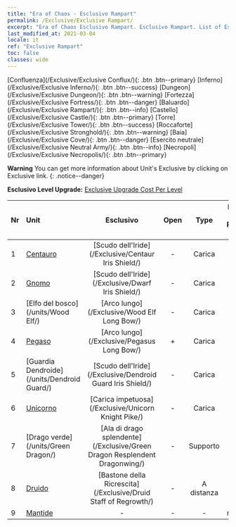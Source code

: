 ```yaml
---
title: "Era of Chaos - Esclusivo Rampart"
permalink: /Exclusive/Exclusive Rampart/
excerpt: "Era of Chaos Esclusivo Rampart. Esclusivo Rampart. List of Esclusivo Rampart in Era of Chaos"
last_modified_at: 2021-03-04
locale: it
ref: "Exclusive Rampart"
toc: false
classes: wide
---
```

 [Confluenza](/Exclusive/Exclusive Conflux/){: .btn .btn--primary} [Inferno](/Exclusive/Exclusive Inferno/){: .btn .btn--success} [Dungeon](/Exclusive/Exclusive Dungeon/){: .btn .btn--warning} [Fortezza](/Exclusive/Exclusive Fortress/){: .btn .btn--danger} [Baluardo](/Exclusive/Exclusive Rampart/){: .btn .btn--info} [Castello](/Exclusive/Exclusive Castle/){: .btn .btn--primary} [Torre](/Exclusive/Exclusive Tower/){: .btn .btn--success} [Roccaforte](/Exclusive/Exclusive Stronghold/){: .btn .btn--warning} [Baia](/Exclusive/Exclusive Cove/){: .btn .btn--danger} [Esercito neutrale](/Exclusive/Exclusive Neutral Army/){: .btn .btn--info} [Necropoli](/Exclusive/Exclusive Necropolis/){: .btn .btn--primary} 

**Warning** You can get more information about Unit's Exclusive by clicking on Exclusive link. 
{: .notice--danger}

 **Esclusivo Level Upgrade:** [Exclusive Upgrade Cost Per Level](/Exclusive/ExclusiveUpgradeCostPerLevel/)

  | Nr |         Unit        | Esclusivo | Open  |    Type   |  Item to Rank UP      |  Skin   |
  |:---|:--------------------|:-------------:|:-----:|:---------:|:---------------------:|:-------:|
  | 1  | [Centauro](/units/Centaur/) | [Scudo dell'Iride](/Exclusive/Centaur Iris Shield/) | - | Carica | - | - |
  | 2  | [Gnomo](/units/Dwarf/) | [Scudo dell'Iride](/Exclusive/Dwarf Iris Shield/) | - | Carica | - | - |
  | 3  | [Elfo del bosco](/units/Wood Elf/) | [Arco lungo](/Exclusive/Wood Elf Long Bow/) | - | Carica | - | - |
  | 4  | [Pegaso](/units/Pegasus/) | [Arco lungo](/Exclusive/Pegasus Long Bow/) | + | Carica | - | - |
  | 5  | [Guardia Dendroide](/units/Dendroid Guard/) | [Scudo dell'Iride](/Exclusive/Dendroid Guard Iris Shield/) | - | Carica | - | - |
  | 6  | [Unicorno](/units/Unicorn/) | [Carica impetuosa](/Exclusive/Unicorn Knight Pike/) | - | Carica | - | - |
  | 7  | [Drago verde](/units/Green Dragon/) | [Ala di drago splendente](/Exclusive/Green Dragon Resplendent Dragonwing/) | - | Supporto | - | - |
  | 8  | [Druido](/units/Druid/) | [Bastone della Ricrescita](/Exclusive/Druid Staff of Regrowth/) | - | A distanza | - | - |
  | 9  | [Mantide](/units/Mantis/) | - | - | - | none | none |
